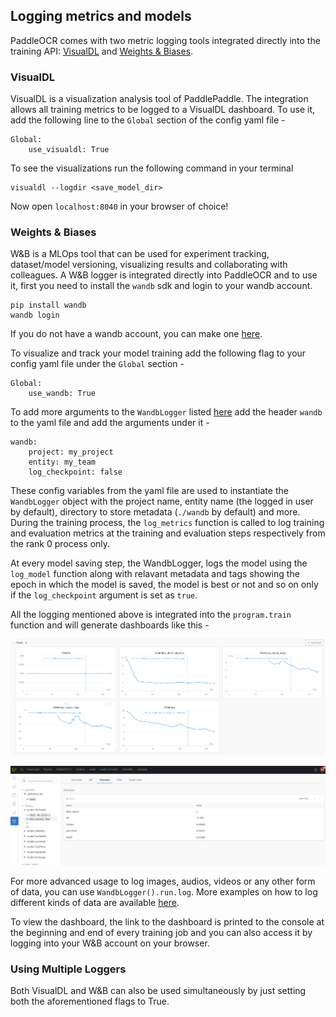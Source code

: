 ## Logging metrics and models 

PaddleOCR comes with two metric logging tools integrated directly into the training API: [VisualDL](https://readthedocs.org/projects/visualdl/) and [Weights & Biases](https://docs.wandb.ai/). 

### VisualDL
VisualDL is a visualization analysis tool of PaddlePaddle. The integration allows all training metrics to be logged to a VisualDL dashboard. To use it, add the following line to the `Global` section of the config yaml file -

```
Global:
    use_visualdl: True
```

To see the visualizations run the following command in your terminal

```shell
visualdl --logdir <save_model_dir>
```

Now open `localhost:8040` in your browser of choice!

### Weights & Biases
W&B is a MLOps tool that can be used for experiment tracking, dataset/model versioning, visualizing results and collaborating with colleagues. A W&B logger is integrated directly into PaddleOCR and to use it, first you need to install the `wandb` sdk and login to your wandb account.

```shell
pip install wandb
wandb login
```

If you do not have a wandb account, you can make one [here](https://wandb.ai/site).

To visualize and track your model training add the following flag to your config yaml file under the `Global` section -

```
Global:
    use_wandb: True
```

To add more arguments to the `WandbLogger` listed [here](./config_en.md) add the header `wandb` to the yaml file and add the arguments under it - 

```
wandb:
    project: my_project
    entity: my_team
    log_checkpoint: false
```

These config variables from the yaml file are used to instantiate the `WandbLogger` object with the project name, entity name (the logged in user by default), directory to store metadata (`./wandb` by default) and more. During the training process, the `log_metrics` function is called to log training and evaluation metrics at the training and evaluation steps respectively from the rank 0 process only.

At every model saving step, the WandbLogger, logs the model using the `log_model` function along with relavant metadata and tags showing the epoch in which the model is saved, the model is best or not and so on only if the `log_checkpoint` argument is set as `true`.

All the logging mentioned above is integrated into the `program.train` function and will generate dashboards like this -

![W&B Dashboard](../imgs_en/wandb_metrics.png)

![W&B Models](../imgs_en/wandb_models.png)

For more advanced usage to log images, audios, videos or any other form of data, you can use `WandbLogger().run.log`. More examples on how to log different kinds of data are available [here](https://docs.wandb.ai/examples).

To view the dashboard, the link to the dashboard is printed to the console at the beginning and end of every training job and you can also access it by logging into your W&B account on your browser.

### Using Multiple Loggers
Both VisualDL and W&B can also be used simultaneously by just setting both the aforementioned flags to True.